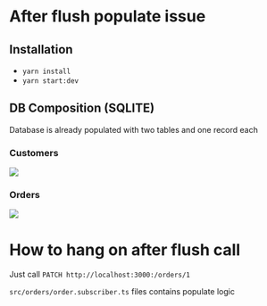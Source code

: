 # After flush populate issue

## Installation
- `yarn install`
- `yarn start:dev`

## DB Composition (SQLITE)

Database is already populated with two tables and one record each

### Customers

![](https://i.ibb.co/H24k8c6/Screenshot-2022-04-19-at-17-37-09.png)

### Orders

![](https://i.ibb.co/Dfxn5jh/Screenshot-2022-04-19-at-17-36-42.png)

# How to hang on after flush call

Just call `PATCH http://localhost:3000:/orders/1`

`src/orders/order.subscriber.ts` files contains populate logic


